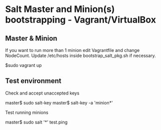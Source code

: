 # Salt Master and Minion(s) bootstrapping - Vagrant/VirtualBox

## Master & Minion

If you want to run more than 1 minion edit Vagrantfile and change NodeCount. Update /etc/hosts inside bootstrap_salt_pkg.sh if necessary.

$sudo vagrant up


## Test environment

Check and accept unaccepted keys

master$ sudo salt-key
master$ salt-key -a 'minion*'

Test running minions

master$ sudo salt '*' test.ping
